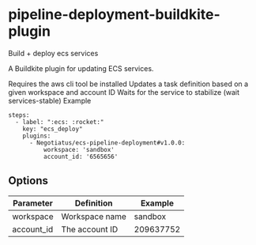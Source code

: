 # pipeline-deployment-buildkite-plugin
Build + deploy ecs services

A Buildkite plugin for updating ECS services.

Requires the aws cli tool be installed
Updates a task definition based on a given workspace and account ID
Waits for the service to stabilize (wait services-stable)
Example
```
steps:
  - label: ":ecs: :rocket:"
    key: "ecs_deploy"
    plugins:
      - Negotiatus/ecs-pipeline-deployment#v1.0.0:
          workspace: 'sandbox'
          account_id: '6565656'
```

## Options

Parameter | Definition | Example | 
--- | --- | ---
workspace | Workspace name | sandbox | 
account_id | The account ID | 209637752 | 
